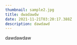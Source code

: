```yaml
---
thumbnail: sample2.jpg
title: dwadawdw
date: 2021-11-21T03:20:17.388Z
description: dawdawd
---
```

dawdawdaw